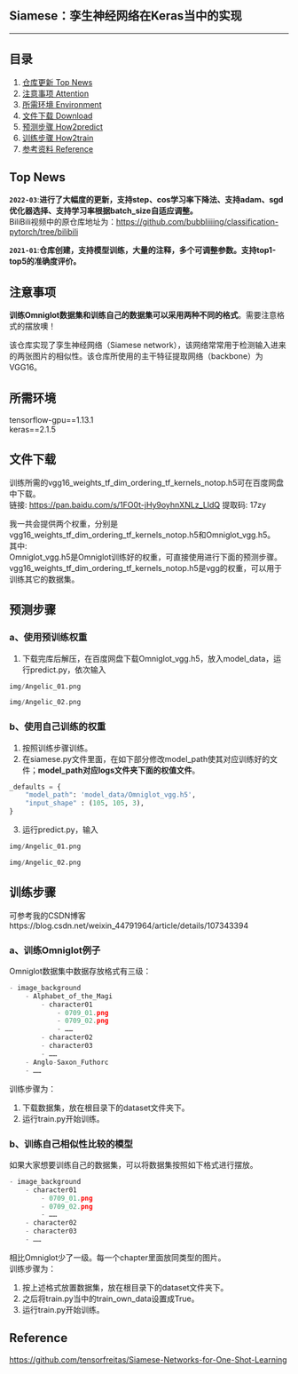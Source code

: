 ## Siamese：孪生神经网络在Keras当中的实现
---

## 目录
1. [仓库更新 Top News](#仓库更新)
2. [注意事项 Attention](#注意事项)
3. [所需环境 Environment](#所需环境)
4. [文件下载 Download](#文件下载)
5. [预测步骤 How2predict](#预测步骤)
6. [训练步骤 How2train](#训练步骤)
7. [参考资料 Reference](#Reference)

## Top News
**`2022-03`**:**进行了大幅度的更新，支持step、cos学习率下降法、支持adam、sgd优化器选择、支持学习率根据batch_size自适应调整。**  
BiliBili视频中的原仓库地址为：https://github.com/bubbliiiing/classification-pytorch/tree/bilibili

**`2021-01`**:**仓库创建，支持模型训练，大量的注释，多个可调整参数。支持top1-top5的准确度评价。**   

## 注意事项
**训练Omniglot数据集和训练自己的数据集可以采用两种不同的格式**。需要注意格式的摆放噢！  

该仓库实现了孪生神经网络（Siamese network），该网络常常用于检测输入进来的两张图片的相似性。该仓库所使用的主干特征提取网络（backbone）为VGG16。  

## 所需环境
tensorflow-gpu==1.13.1  
keras==2.1.5  

## 文件下载
训练所需的vgg16_weights_tf_dim_ordering_tf_kernels_notop.h5可在百度网盘中下载。    
链接: https://pan.baidu.com/s/1FO0t-jHy9oyhnXNLz_LldQ 提取码: 17zy   

我一共会提供两个权重，分别是vgg16_weights_tf_dim_ordering_tf_kernels_notop.h5和Omniglot_vgg.h5。   
其中:  
Omniglot_vgg.h5是Omniglot训练好的权重，可直接使用进行下面的预测步骤。  
vgg16_weights_tf_dim_ordering_tf_kernels_notop.h5是vgg的权重，可以用于训练其它的数据集。   

## 预测步骤
### a、使用预训练权重
1. 下载完库后解压，在百度网盘下载Omniglot_vgg.h5，放入model_data，运行predict.py，依次输入    
```python
img/Angelic_01.png
```
```python
img/Angelic_02.png
```
### b、使用自己训练的权重
1. 按照训练步骤训练。  
2. 在siamese.py文件里面，在如下部分修改model_path使其对应训练好的文件；**model_path对应logs文件夹下面的权值文件**。    
```python
_defaults = {
    "model_path": 'model_data/Omniglot_vgg.h5',
    "input_shape" : (105, 105, 3),
}
```
3. 运行predict.py，输入   
```python
img/Angelic_01.png
```
```python
img/Angelic_02.png
``` 

## 训练步骤
可参考我的CSDN博客https://blog.csdn.net/weixin_44791964/article/details/107343394
### a、训练Omniglot例子  
Omniglot数据集中数据存放格式有三级：
```python
- image_background
	- Alphabet_of_the_Magi
		- character01
			- 0709_01.png
			- 0709_02.png
			- ……
		- character02
		- character03
		- ……
	- Anglo-Saxon_Futhorc
	- ……
```
训练步骤为：  
1. 下载数据集，放在根目录下的dataset文件夹下。     
2. 运行train.py开始训练。   
### b、训练自己相似性比较的模型
如果大家想要训练自己的数据集，可以将数据集按照如下格式进行摆放。    
```python
- image_background
	- character01
		- 0709_01.png
		- 0709_02.png
		- ……
	- character02
	- character03
	- ……
```
相比Omniglot少了一级。每一个chapter里面放同类型的图片。    
训练步骤为：  
1. 按上述格式放置数据集，放在根目录下的dataset文件夹下。     
2. 之后将train.py当中的train_own_data设置成True。  
3. 运行train.py开始训练。 

## Reference
https://github.com/tensorfreitas/Siamese-Networks-for-One-Shot-Learning
